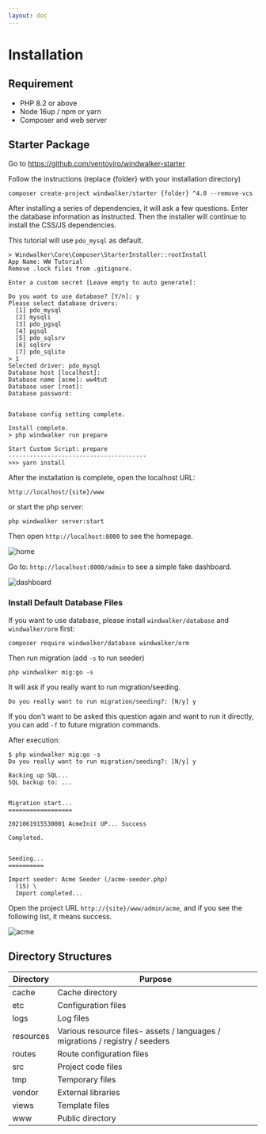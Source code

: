```yaml
---
layout: doc
---
```


# Installation

## Requirement

- PHP 8.2 or above
- Node 16up / npm or yarn
- Composer and web server

## Starter Package

Go to https://github.com/ventoviro/windwalker-starter

Follow the instructions (replace {folder} with your installation directory)

``` 
composer create-project windwalker/starter {folder} ^4.0 --remove-vcs
```

After installing a series of dependencies, it will ask a few questions. Enter the database
information as instructed. Then the installer will continue to install the CSS/JS
dependencies.

This tutorial will use `pdo_mysql` as default.

```shell
> Windwalker\Core\Composer\StarterInstaller::rootInstall
App Name: WW Tutorial
Remove .lock files from .gitignore.

Enter a custom secret [Leave empty to auto generate]:

Do you want to use database? [Y/n]: y
Please select database drivers:
  [1] pdo_mysql
  [2] mysqli
  [3] pdo_pgsql
  [4] pgsql
  [5] pdo_sqlsrv
  [6] sqlsrv
  [7] pdo_sqlite
> 1
Selected driver: pdo_mysql
Database host [localhost]:
Database name [acme]: ww4tut
Database user [root]:
Database password:


Database config setting complete.

Install complete.
> php windwalker run prepare

Start Custom Script: prepare
---------------------------------------
>>> yarn install
```

After the installation is complete, open the localhost URL:

```
http://localhost/{site}/www
```

or start the php server:

```shell
php windwalker server:start
```

Then open `http://localhost:8000` to see the homepage.

![home](https://github.com/lyrasoft/ww4tut/assets/1639206/2134e4b7-6caa-41b0-ac2b-cc69f3944b0e)

Go to: `http://localhost:8000/admin` to see a simple fake dashboard.

![dashboard](https://github.com/lyrasoft/ww4tut/assets/1639206/9ad6fa6a-8466-4332-b34e-aeab916e45e7)


### Install Default Database Files

If you want to use database, please install `windwalker/database` and `windwalker/orm` first:

```shell
composer require windwalker/database windwalker/orm
```

Then run migration (add `-s` to run seeder)

```shell
php windwalker mig:go -s
```

It will ask if you really want to run migration/seeding.

```shell
Do you really want to run migration/seeding?: [N/y] y
```

If you don't want to be asked this question again and want to run it directly, you can add `-f` to
future migration commands.

After execution:

```shell
$ php windwalker mig:go -s
Do you really want to run migration/seeding?: [N/y] y

Backing up SQL...
SQL backup to: ...


Migration start...
==================

2021061915530001 AcmeInit UP... Success

Completed.


Seeding...
==========

Import seeder: Acme Seeder (/acme-seeder.php)
  (15) \
  Import completed...
```

Open the project URL `http://{site}/www/admin/acme`, and if you see the following list, it means
success.

![acme](https://github.com/lyrasoft/ww4tut/assets/1639206/60bd49ec-454d-44b3-ae35-6554d318807e)

## Directory Structures

| **Directory** | **Purpose**                                                                  |
|---------------|------------------------------------------------------------------------------|
| cache         | Cache directory                                                              |
| etc           | Configuration files                                                          |
| logs          | Log files                                                                    |
| resources     | Various resource files- assets / languages / migrations / registry / seeders |
| routes        | Route configuration files                                                    |
| src           | Project code files                                                           |
| tmp           | Temporary files                                                              |
| vendor        | External libraries                                                           |
| views         | Template files                                                               |
| www           | Public directory                                                             |
